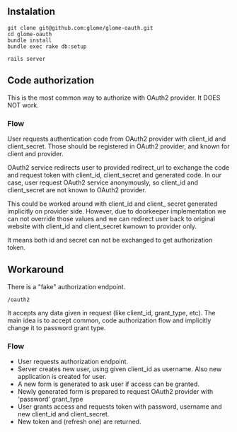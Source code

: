 ## Instalation

    git clone git@github.com:glome/glome-oauth.git
    cd glome-oauth
    bundle install
    bundle exec rake db:setup
    
    rails server

## Code authorization 

This is the most common way to authorize with OAuth2 provider. It DOES NOT work.

### Flow

User requests authentication code from OAuth2 provider with client\_id and client\_secret. Those should be registered in OAuth2 provider, and known for client and provider.

OAuth2 service redirects user to provided redirect\_url to exchange the code and request token with client\_id, client\_secret and generated code.
In our case, user request OAuth2 service anonymously, so client\_id and client\_secret are not known to OAuth2 provider.

This could be worked around with client\_id and client\_ secret generated implicitly on provider side. However, due to doorkeeper implementation we can not override those values and we can redirect user back to original website with client\_id and client\_secret kwnown to provider only.

It means both id and secret can not be exchanged to get authorization token.

## Workaround

There is a "fake" authorization endpoint.

    /oauth2

It accepts any data given in request (like client\_id, grant\_type, etc). The main idea is to accept common, code authorization flow and implicitly change it to password grant type.

### Flow

 - User requests authorization endpoint.
 - Server creates new user, using given client\_id as username. Also new application is created for user.
 - A new form is generated to ask user if access can be granted.
 - Newly generated form is prepared to request OAuth2 provider with 'password' grant\_type
 - User grants access and requests token with password, username and new client\_id and client\_secret.
 - New token and (refresh one) are returned.


